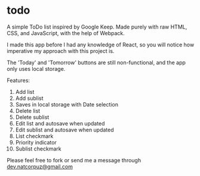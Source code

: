 # todo

A simple ToDo list inspired by Google Keep. Made purely with raw HTML, CSS, and JavaScript, with the help of Webpack. 

I made this app before I had any knowledge of React, so you will notice how imperative my approach with this project is.

The 'Today' and 'Tomorrow' buttons are still non-functional, and the app only uses local storage.

Features:

1. Add list
2. Add sublist
3. Saves in local storage with Date selection
4. Delete list
5. Delete sublist
6. Edit list and autosave when updated
7. Edit sublist and autosave when updated
8. List checkmark
9. Priority indicator
10. Sublist checkmark

Please feel free to fork or send me a message through dev.natcorpuz@gmail.com

<!-- 
local storage

  when user clicks add list, add new data to local storage

    local storage key is date
    local storage value is a list container (object or array)
      list container contains one or more list objects

        each list object contains the ff data
          title (string)
          hasPriority (bool)
          checked (bool)
          sublists (object)

            each sublist contains the ff data
              title (string)
              time (string)
              duration (string)
              priority (string)
              checked (bool)

  update local storage when user clicks on the ff elements

    checkmark (list header)
    title (list header)
    del (list header)

    checkmark (sublist)
    title (sublist)
    time (sublist)
    duration (sublist)
    priority (sublist)
    del (sublist)


//localstorage key is date
  //value of localstorage date key is listcontainerobject or listarray
    //listcontainerobject or listarray contains multiple list object
      //each list object contains the following key value pairs
      // title: string
      // checked: boolean
      // hasPriority: boolean
      // sublists: object
        // title: title
        // time: time
        // duration: duration
        // priority: priority
        // checked: bool
 -->

